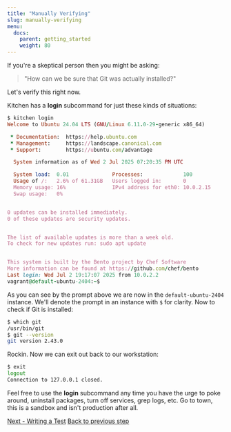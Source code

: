 ```yaml
---
title: "Manually Verifying"
slug: manually-verifying
menu:
  docs:
    parent: getting_started
    weight: 80
---
```


If you're a skeptical person then you might be asking:

> "How can we be sure that Git was actually installed?"

Let's verify this right now.

Kitchen has a **login** subcommand for just these kinds of situations:

```ruby
$ kitchen login
Welcome to Ubuntu 24.04 LTS (GNU/Linux 6.11.0-29-generic x86_64)

 * Documentation:  https://help.ubuntu.com
 * Management:     https://landscape.canonical.com
 * Support:        https://ubuntu.com/advantage

  System information as of Wed 2 Jul 2025 07:20:35 PM UTC

  System load:  0.01              Processes:             100
  Usage of /:   2.6% of 61.31GB   Users logged in:       0
  Memory usage: 16%               IPv4 address for eth0: 10.0.2.15
  Swap usage:   0%


0 updates can be installed immediately.
0 of these updates are security updates.


The list of available updates is more than a week old.
To check for new updates run: sudo apt update


This system is built by the Bento project by Chef Software
More information can be found at https://github.com/chef/bento
Last login: Wed Jul 2 19:17:07 2025 from 10.0.2.2
vagrant@default-ubuntu-2404:~$
```

As you can see by the prompt above we are now in the `default-ubuntu-2404` instance. We'll denote the prompt in an instance with `$` for clarity. Now to check if Git is installed:

```bash
$ which git
/usr/bin/git
$ git --version
git version 2.43.0
```

Rockin. Now we can exit out back to our workstation:

```bash
$ exit
logout
Connection to 127.0.0.1 closed.
```

Feel free to use the **login** subcommand any time you have the urge to poke around, uninstall packages, turn off services, grep logs, etc. Go to town, this is a sandbox and isn't production after all.

<div class="sidebar--footer">
<a class="button primary-cta" href="09-writing-test.md">Next - Writing a Test</a>
<a class="sidebar--footer--back" href="07-running-converge.md">Back to previous step</a>
</div>
